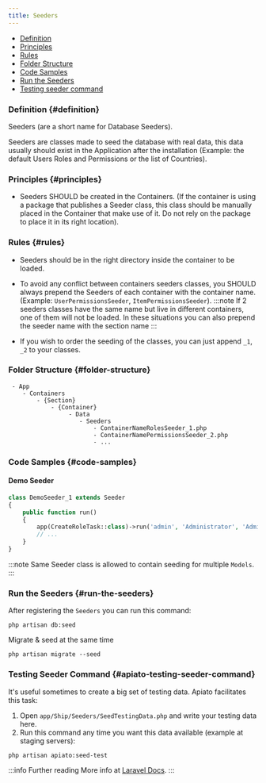 ```yaml
---
title: Seeders
---
```


* [Definition](#definition)
* [Principles](#principles)
* [Rules](#rules)
* [Folder Structure](#folder-structure)
* [Code Samples](#code-samples)
* [Run the Seeders](#run-the-seeders)
* [Testing seeder command](#apiato-testing-seeder-command)

### Definition {#definition}

Seeders (are a short name for Database Seeders).

Seeders are classes made to seed the database with real data, this data usually should exist in the Application after the installation (Example: the default Users Roles and Permissions or the list of Countries).

### Principles {#principles}

- Seeders SHOULD be created in the Containers. (If the container is using a package that publishes a Seeder class, this class should be manually placed in the Container that make use of it. Do not rely on the package to place it in its right location).

### Rules {#rules}

- Seeders should be in the right directory inside the container to be loaded.

- To avoid any conflict between containers seeders classes, you SHOULD always prepend the Seeders of each container with the container name. (Example: `UserPermissionsSeeder`, `ItemPermissionsSeeder`).
:::note
If 2 seeders classes have the same name but live in different containers, one of them will not be loaded. In these situations you can also prepend the seeder name with the section name
:::
  
- If you wish to order the seeding of the classes, you can just append `_1`, `_2` to your classes.

### Folder Structure {#folder-structure}

```
 - App
    - Containers
        - {Section}
            - {Container}
                 - Data
                    - Seeders
                        - ContainerNameRolesSeeder_1.php
                        - ContainerNamePermissionsSeeder_2.php
                        - ...
```

### Code Samples {#code-samples}

#### Demo Seeder

```php
class DemoSeeder_1 extends Seeder
{
    public function run()
    {
        app(CreateRoleTask::class)->run('admin', 'Administrator', 'Administrator Role', 999);
        // ...
    }
}
```
:::note
Same Seeder class is allowed to contain seeding for multiple `Models`.
:::

### Run the Seeders {#run-the-seeders}

After registering the `Seeders` you can run this command:

```
php artisan db:seed
```

Migrate & seed at the same time

```
php artisan migrate --seed
```

### Testing Seeder Command {#apiato-testing-seeder-command}

It's useful sometimes to create a big set of testing data. Apiato facilitates this task:

1. Open `app/Ship/Seeders/SeedTestingData.php` and write your testing data here.
2. Run this command any time you want this data available (example at staging servers):

```
php artisan apiato:seed-test
```

:::info Further reading
More info at [Laravel Docs](https://laravel.com/docs/seeding).
:::

